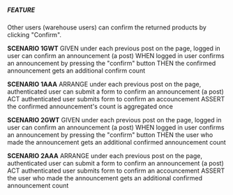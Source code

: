 ##### FEATURE 
Other users (warehouse users) can confirm the returned products by clicking "Confirm".

**SCENARIO 1GWT**
GIVEN
under each previous post on the page, logged in user can confirm an announcement (a post)
WHEN
logged in user confirms an announcement by pressing the "confirm" button
THEN
the confirmed announcement gets an additional confirm count

**SCENARIO 1AAA**
ARRANGE
under each previous post on the page, authenticated user can submit a form to confirm an announcement (a post)
ACT
authenticated user submits form to confirm an accouncement
ASSERT
the confirmed announcement's count is aggregated once

**SCENARIO 2GWT**
GIVEN
under each previous post on the page, logged in user can confirm an announcement (a post)
WHEN
logged in user confirms an announcement by pressing the "confirm" button
THEN
the user who made the announcement gets an additional confirmed announcement count

**SCENARIO 2AAA**
ARRANGE
under each previous post on the page, authenticated user can submit a form to confirm an announcement (a post)
ACT
authenticated user submits form to confirm an accouncement
ASSERT
the user who made the announcement gets an additional confirmed announcement count